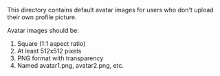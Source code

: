 This directory contains default avatar images for users who don't upload their own profile picture.

Avatar images should be:
1. Square (1:1 aspect ratio)
2. At least 512x512 pixels
3. PNG format with transparency
4. Named avatar1.png, avatar2.png, etc.

